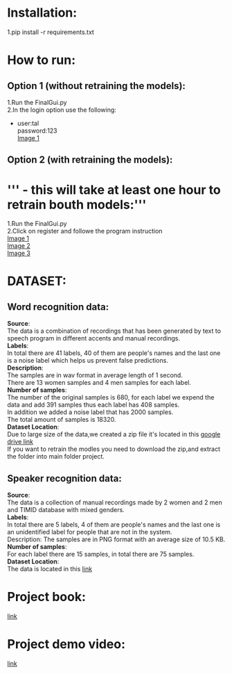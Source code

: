 # Installation:
1.pip install -r requirements.txt

# How to run:
## Option 1 (without retraining the models):
1.Run the FinalGui.py<br/>
2.In the login option use the following:
 - user:tal<br/>password:123<br/>
 [Image 1](https://drive.google.com/file/d/1Uxg2L6cKRvfYnW_2JBG67OqSyAWdyXHY/view?usp=sharing)
 
## Option 2 (with retraining the models):
# ''' - this will take at least one hour to retrain bouth models:'''
1.Run the FinalGui.py<br/>
2.Click on register and followe the program instruction<br/>
[Image 1](https://drive.google.com/file/d/1Uxg2L6cKRvfYnW_2JBG67OqSyAWdyXHY/view?usp=sharing)<br/>
[Image 2](https://drive.google.com/file/d/1vNUS3BmP6CFCvAgU9Qxn6r6FYn0M1PZL/view?usp=sharing)<br/>
[Image 3](https://drive.google.com/file/d/1KLT04H2RmdIYnB0asFdkiYsfNz2apS1e/view?usp=sharing)<br/>

# DATASET:
## Word recognition data:
**Source**:<br/>
The data is a combination of recordings that has been generated by text to speech program in different accents and manual recordings.<br/>
**Labels**: <br/>
In total there are 41 labels, 40 of them are people's names and the last one is a noise label which helps us prevent false predictions.<br/>
**Description**:<br/>
The samples are in wav format in average length of 1 second.<br/>
There are 13 women samples and 4 men samples for each label.<br/>
**Number of samples**:<br/>
The number of the original samples is 680, for each label we expend the data and add 391 samples thus each label has 408 samples.<br/>
In addition we added a noise label that has 2000 samples. <br/>
The total amount of samples is 18320.<br/>
**Dataset Location**:<br/>
Due to large size of the data,we created a zip file it's located in this [google drive link](https://meet.google.com/linkredirect?authuser=0&dest=https%3A%2F%2Fdrive.google.com%2Fdrive%2Ffolders%2F1nNRhXT5ko_dLm2eyBCIyA6FC7Je5SF28%3Fusp%3Dsharing)</br>
If you want to retrain the modles you need to download the zip,and extract the folder into main folder project.

## Speaker recognition data:
**Source**:<br/>
The data is a collection of manual recordings made by 2 women and 2 men and TIMID database with mixed genders.<br/>
**Labels**: <br/>
In total there are 5 labels, 4 of them are people's names and the last one is an unidentified label for people that are not in the system.<br/>
Description: The samples are in PNG format with an average size of 10.5 KB.<br/>
**Number of samples**:<br/>
For each label there are 15 samples, in total there are 75 samples.<br/>
**Dataset Location**:<br/>
The data is located in this [link](https://github.com/thewolfe1/TheThirdEye/tree/master/speaker)<br/>

# Project book:
[link](https://github.com/thewolfe1/TheThirdEye/blob/master/%D7%A1%D7%A4%D7%A8%20%D7%A4%D7%A8%D7%95%D7%99%D7%99%D7%A7%D7%98.pdf)</br>

# Project demo video:
[link](https://github.com/thewolfe1/TheThirdEye/blob/master/TheThirdEye.mp4)</br>
